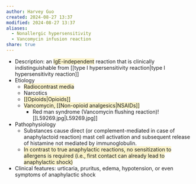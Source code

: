 ```yaml
---
author: Harvey Guo
created: 2024-08-27 13:37
modified: 2024-08-27 13:37
aliases:
  - Nonallergic hypersensitivity
  - Vancomycin infusion reaction
share: true
---
```

- Description: an <span style="background:rgba(240, 200, 0, 0.2)">IgE-independent</span> reaction that is clinically indistinguishable from [[type I hypersensitivity reaction|type I hypersensitivity reaction]]
- Etiology
	- <span style="background:rgba(240, 200, 0, 0.2)">Radiocontrast media</span>
	- Narcotics
	- <span style="background:rgba(240, 200, 0, 0.2)">[[Opioids|Opioids]]</span>
	- <span style="background:rgba(240, 200, 0, 0.2)">Vancomycin, [[Non-opioid analgesics|NSAIDs]]</span>
		- Red man syndrome (Vancomycin flushing reaction)![[L59269.jpg|L59269.jpg]]
- Pathophysiology
	- Substances cause direct (or complement-mediated in case of anaphylactoid reaction) mast cell activation and subsequent release of histamine not mediated by immunoglobulin.
	- <span style="background:rgba(240, 200, 0, 0.2)">In contrast to true anaphylactic reactions, no sensitization to allergens is required (i.e., first contact can already lead to anaphylactic shock)</span>
- Clinical features: urticaria, pruritus, edema, hypotension, or even symptoms of anaphylactic shock 

